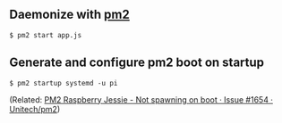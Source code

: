 ## Daemonize with [pm2](https://github.com/Unitech/pm2)
```
$ pm2 start app.js
```

## Generate and configure pm2 boot on startup
```
$ pm2 startup systemd -u pi
```
(Related: [PM2 Raspberry Jessie - Not spawning on boot · Issue #1654 · Unitech/pm2](https://github.com/Unitech/pm2/issues/1654 "PM2 Raspberry Jessie - Not spawning on boot · Issue #1654 · Unitech/pm2"))